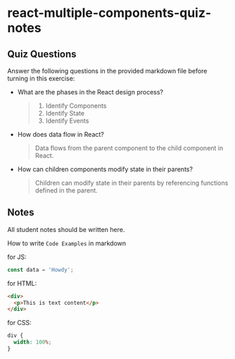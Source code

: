 # react-multiple-components-quiz-notes

## Quiz Questions

Answer the following questions in the provided markdown file before turning in this exercise:

- What are the phases in the React design process?

  > 1. Identify Components
  > 2. Identify State
  > 3. Identify Events

- How does data flow in React?

  > Data flows from the parent component to the child component in React.

- How can children components modify state in their parents?

  > Children can modify state in their parents by referencing functions defined in the parent.

## Notes

All student notes should be written here.

How to write `Code Examples` in markdown

for JS:

```js
const data = 'Howdy';
```

for HTML:

```html
<div>
  <p>This is text content</p>
</div>
```

for CSS:

```css
div {
  width: 100%;
}
```
